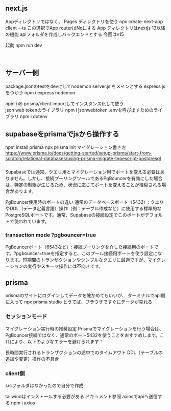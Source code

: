 ## next.js
Appディレクトリではなく、
Pages ディレクトリを使う
npx create-next-app client --ts
この選択でApp routerはNoにする
App ディレクトリはnextjs 13以降の機能
apiフォルダを作成しバックエンドとする
今回はv15

起動
npm run dev

<br>

## サーバー側
package.jsonのtestをdevにしてnodemon server.js をメインとする
express jsをつかう
npm i express nodemon

<!-- prismaでデータを取得するためクライアントライブラリ必要 -->
npm i @ prisma/client
importしてインスタンス化して使う
<br>
json web tokenのライブラリ
npm i jsonwebtoken
.envを呼び出すためのライブラリ
npm i dotenv


## supabaseをprismaでjsから操作する

npm install prisma
npx prisma init
マイグレーション書き方
https://www.prisma.io/docs/getting-started/setup-prisma/start-from-scratch/relational-databases/using-prisma-migrate-typescript-postgresql

### 
Supabaseでは通常、クエリ用とマイグレーション用でポートを変える必要はありません。しかし、接続プーリングツールであるPgBouncerを有効にした場合は、特定の制限が生じるため、状況に応じてポートを変えることが推奨される場合があります。


PgBouncer使用時のポートの違い
通常のデータベースポート（5432）: クエリやDDL（データ定義言語）操作（例：テーブル作成など）に使用する標準的なPostgreSQLポートです。通常、Supabaseの接続設定でこのポートがデフォルトで使われています。
### transaction mode ?pgbouncer=true
PgBouncerポート（6543など）: 接続プーリングを介した接続用のポートです。?pgbouncer=trueを指定すると、このプール接続用ポートを使う設定になります。短期間のトランザクションやシンプルなクエリに最適ですが、マイグレーションの実行やスキーマ操作には不向きです。

## prisma
prismaのサイトにログインしてデータを確かめてもいいが、
ターミナルでapi側に入って
npx prisma studio 
とうてば、ブラウザですぐにデータが見れる

### セッションモード
マイグレーション実行時の推奨設定
Prismaでマイグレーションを行う場合は、PgBouncer接続ではなく、通常のポート5432を使うことをおすすめします。これにより、以下のようなエラーを避けられます：

長時間実行されるトランザクションの途中でのタイムアウト
DDL（テーブルの追加や変更）操作の不具合

### client側
srcフォルダはなかったので自分で作成

tailwindはインストールする必要がある
ドキュメント参照
axiosでapiへ送信する
npm i axios

